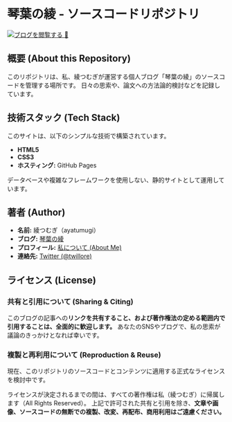 # 琴葉の綾 - ソースコードリポジトリ

[![ブログを閲覧する 🚀](https://img.shields.io/badge/Visit-My_Blog-007BFF?style=for-the-badge)](https://twillore.github.io/homepage/)

## 概要 (About this Repository)

このリポジトリは、私、綾つむぎが運営する個人ブログ「琴葉の綾」のソースコードを管理する場所です。
日々の思索や、論文への方法論的検討などを記録しています。

## 技術スタック (Tech Stack)

このサイトは、以下のシンプルな技術で構築されています。

*   **HTML5**
*   **CSS3**
*   **ホスティング:** GitHub Pages

データベースや複雑なフレームワークを使用しない、静的サイトとして運用しています。

## 著者 (Author)

*   **名前:** 綾つむぎ（ayatumugi）
*   **ブログ:** [琴葉の綾](https://twillore.github.io/homepage/index.html)
*   **プロフィール:** [私について (About Me)](https://twillore.github.io/homepage/about.html)
*   **連絡先:** [Twitter (@twillore)](https://twitter.com/twillore)

## ライセンス (License)

### 共有と引用について (Sharing & Citing)

このブログの記事への**リンクを共有すること、および著作権法の定める範囲内で引用することは、全面的に歓迎します。**
あなたのSNSやブログで、私の思索が議論のきっかけとなれば幸いです。

### 複製と再利用について (Reproduction & Reuse)

現在、このリポジトリのソースコードとコンテンツに適用する正式なライセンスを検討中です。

ライセンスが決定されるまでの間は、すべての著作権は私（綾つむぎ）に帰属します（All Rights Reserved）。
上記で許可された共有と引用を除き、**文章や画像、ソースコードの無断での複製、改変、再配布、商用利用はご遠慮ください。**